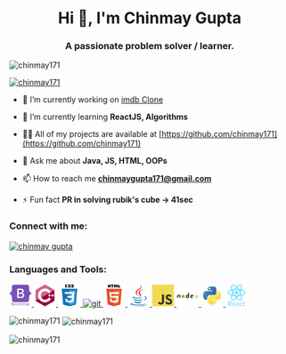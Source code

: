 <h1 align="center">Hi 👋, I'm Chinmay Gupta</h1>
<h3 align="center">A passionate problem solver / learner.</h3>

<p align="left"> <img src="https://komarev.com/ghpvc/?username=chinmay171&label=Profile%20views&color=0e75b6&style=flat" alt="chinmay171" /> </p>

<p align="left"> <a href="https://github.com/ryo-ma/github-profile-trophy"><img src="https://github-profile-trophy.vercel.app/?username=chinmay171" alt="chinmay171" /></a> </p>

- 🔭 I’m currently working on [imdb Clone](https://github.com/chinmay171/Movies-App)

- 🌱 I’m currently learning **ReactJS, Algorithms**

- 👨‍💻 All of my projects are available at [https://github.com/chinmay171](https://github.com/chinmay171)

- 💬 Ask me about **Java, JS, HTML, OOPs**

- 📫 How to reach me **chinmaygupta171@gmail.com**

- ⚡ Fun fact **PR in solving rubik's cube -> 41sec**

<h3 align="left">Connect with me:</h3>
<p align="left">
<a href="https://linkedin.com/in/chinmay gupta" target="blank"><img align="center" src="https://raw.githubusercontent.com/rahuldkjain/github-profile-readme-generator/master/src/images/icons/Social/linked-in-alt.svg" alt="chinmay gupta" height="30" width="40" /></a>
</p>

<h3 align="left">Languages and Tools:</h3>
<p align="left"> <a href="https://getbootstrap.com" target="_blank" rel="noreferrer"> <img src="https://raw.githubusercontent.com/devicons/devicon/master/icons/bootstrap/bootstrap-plain-wordmark.svg" alt="bootstrap" width="40" height="40"/> </a> <a href="https://www.w3schools.com/cpp/" target="_blank" rel="noreferrer"> <img src="https://raw.githubusercontent.com/devicons/devicon/master/icons/cplusplus/cplusplus-original.svg" alt="cplusplus" width="40" height="40"/> </a> <a href="https://www.w3schools.com/css/" target="_blank" rel="noreferrer"> <img src="https://raw.githubusercontent.com/devicons/devicon/master/icons/css3/css3-original-wordmark.svg" alt="css3" width="40" height="40"/> </a> <a href="https://git-scm.com/" target="_blank" rel="noreferrer"> <img src="https://www.vectorlogo.zone/logos/git-scm/git-scm-icon.svg" alt="git" width="40" height="40"/> </a> <a href="https://www.w3.org/html/" target="_blank" rel="noreferrer"> <img src="https://raw.githubusercontent.com/devicons/devicon/master/icons/html5/html5-original-wordmark.svg" alt="html5" width="40" height="40"/> </a> <a href="https://www.java.com" target="_blank" rel="noreferrer"> <img src="https://raw.githubusercontent.com/devicons/devicon/master/icons/java/java-original.svg" alt="java" width="40" height="40"/> </a> <a href="https://developer.mozilla.org/en-US/docs/Web/JavaScript" target="_blank" rel="noreferrer"> <img src="https://raw.githubusercontent.com/devicons/devicon/master/icons/javascript/javascript-original.svg" alt="javascript" width="40" height="40"/> </a> <a href="https://nodejs.org" target="_blank" rel="noreferrer"> <img src="https://raw.githubusercontent.com/devicons/devicon/master/icons/nodejs/nodejs-original-wordmark.svg" alt="nodejs" width="40" height="40"/> </a> <a href="https://www.python.org" target="_blank" rel="noreferrer"> <img src="https://raw.githubusercontent.com/devicons/devicon/master/icons/python/python-original.svg" alt="python" width="40" height="40"/> </a> <a href="https://reactjs.org/" target="_blank" rel="noreferrer"> <img src="https://raw.githubusercontent.com/devicons/devicon/master/icons/react/react-original-wordmark.svg" alt="react" width="40" height="40"/> </a> </p>

<p><img align="left" src="https://github-readme-stats.vercel.app/api/top-langs?username=chinmay171&show_icons=true&locale=en&layout=compact" alt="chinmay171" /></p>

<p>&nbsp;<img align="center" src="https://github-readme-stats.vercel.app/api?username=chinmay171&show_icons=true&locale=en" alt="chinmay171" /></p>

<p><img align="center" src="https://github-readme-streak-stats.herokuapp.com/?user=chinmay171&" alt="chinmay171" /></p>
